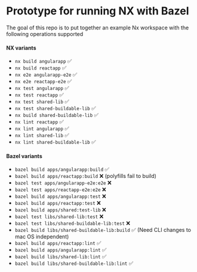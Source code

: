 # Prototype for running NX with Bazel

The goal of this repo is to put together an example Nx workspace with the following operations supported

#### NX variants

- `nx build angularapp` ✅
- `nx build reactapp` ✅
- `nx e2e angularapp-e2e` ✅
- `nx e2e reactapp-e2e` ✅
- `nx test angularapp` ✅
- `nx test reactapp` ✅
- `nx test shared-lib` ✅
- `nx test shared-buildable-lib` ✅
- `nx build shared-buildable-lib` ✅
- `nx lint reactapp` ✅
- `nx lint angularapp` ✅
- `nx lint shared-lib` ✅
- `nx lint shared-buildable-lib` ✅

#### Bazel variants

- `bazel build apps/angularapp:build` ✅
- `bazel build apps/reactapp:build` ❌ (polyfills fail to build)
- `bazel test apps/angularapp-e2e:e2e` ❌
- `bazel test apps/reactapp-e2e:e2e` ❌
- `bazel build apps/angularapp:test` ❌
- `bazel build apps/reactapp:test` ❌
- `bazel build apps/shared:test-lib` ❌
- `bazel test libs/shared-lib:test` ❌
- `bazel test libs/shared-buildable-lib:test` ❌
- `bazel build libs/shared-buildable-lib:build` ✅ (Need CLI changes to mac OS independent)
- `bazel build apps/reactapp:lint` ✅
- `bazel build apps/angularapp:lint` ✅
- `bazel build libs/shared-lib:lint` ✅
- `bazel build libs/shared-buildable-lib:lint` ✅
